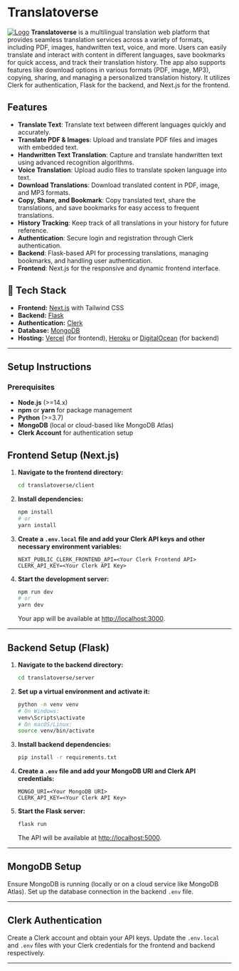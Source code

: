 # Translatoverse
[![Logo](https://img.icons8.com/ios/452/translate.png)](https://icons8.com/icons/set/translate)
**Translatoverse** is a multilingual translation web platform that provides seamless translation services across a variety of formats, including PDF, images, handwritten text, voice, and more. Users can easily translate and interact with content in different languages, save bookmarks for quick access, and track their translation history. The app also supports features like download options in various formats (PDF, image, MP3), copying, sharing, and managing a personalized translation history. It utilizes Clerk for authentication, Flask for the backend, and Next.js for the frontend.

## Features

- **Translate Text**: Translate text between different languages quickly and accurately.
- **Translate PDF & Images**: Upload and translate PDF files and images with embedded text.
- **Handwritten Text Translation**: Capture and translate handwritten text using advanced recognition algorithms.
- **Voice Translation**: Upload audio files to translate spoken language into text.
- **Download Translations**: Download translated content in PDF, image, and MP3 formats.
- **Copy, Share, and Bookmark**: Copy translated text, share the translations, and save bookmarks for easy access to frequent translations.
- **History Tracking**: Keep track of all translations in your history for future reference.
- **Authentication**: Secure login and registration through Clerk authentication.
- **Backend**: Flask-based API for processing translations, managing bookmarks, and handling user authentication.
- **Frontend**: Next.js for the responsive and dynamic frontend interface.

## 🚀 Tech Stack

- **Frontend:** [Next.js](https://nextjs.org/) with Tailwind CSS
- **Backend:** [Flask](https://flask.palletsprojects.com/)
- **Authentication:** [Clerk](https://clerk.dev/)
- **Database:** [MongoDB](https://www.mongodb.com/)
- **Hosting:** [Vercel](https://vercel.com/) (for frontend), [Heroku](https://www.heroku.com/) or [DigitalOcean](https://www.digitalocean.com/) (for backend)

---

## Setup Instructions

### Prerequisites

- **Node.js** (>=14.x)
- **npm** or **yarn** for package management
- **Python** (>=3.7)
- **MongoDB** (local or cloud-based like MongoDB Atlas)
- **Clerk Account** for authentication setup

## Frontend Setup (Next.js)

1. **Navigate to the frontend directory:**

    ```bash
    cd translatoverse/client
    ```

2. **Install dependencies:**

    ```bash
    npm install
    # or
    yarn install
    ```

3. **Create a `.env.local` file and add your Clerk API keys and other necessary environment variables:**

    ```env
    NEXT_PUBLIC_CLERK_FRONTEND_API=<Your Clerk Frontend API>
    CLERK_API_KEY=<Your Clerk API Key>
    ```

4. **Start the development server:**

    ```bash
    npm run dev
    # or
    yarn dev
    ```

    Your app will be available at [http://localhost:3000](http://localhost:3000).

---

## Backend Setup (Flask)

1. **Navigate to the backend directory:**

    ```bash
    cd translatoverse/server
    ```

2. **Set up a virtual environment and activate it:**

    ```bash
    python -m venv venv
    # On Windows:
    venv\Scripts\activate
    # On macOS/Linux:
    source venv/bin/activate
    ```

3. **Install backend dependencies:**

    ```bash
    pip install -r requirements.txt
    ```

4. **Create a `.env` file and add your MongoDB URI and Clerk API credentials:**

    ```env
    MONGO_URI=<Your MongoDB URI>
    CLERK_API_KEY=<Your Clerk API Key>
    ```

5. **Start the Flask server:**

    ```bash
    flask run
    ```

    The API will be available at [http://localhost:5000](http://localhost:5000).

---

## MongoDB Setup

Ensure MongoDB is running (locally or on a cloud service like MongoDB Atlas). Set up the database connection in the backend `.env` file.

---

## Clerk Authentication

Create a Clerk account and obtain your API keys. Update the `.env.local` and `.env` files with your Clerk credentials for the frontend and backend respectively.

---
